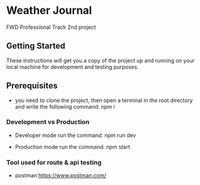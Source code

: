 # Weather Journal

FWD Professional Track 2nd project

## Getting Started

These instructions will get you a copy of the project up and running on your local machine for development and testing purposes.

## Prerequisites

- you need to clone the project, then open a terminal in the root directory and write the following command:
    npm i

### Development vs Production

- Developer mode run the command:
    npm run dev

- Production mode run the command:
    npm start

### Tool used for route & api testing

- postman https://www.postman.com/
